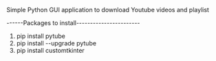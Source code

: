 Simple Python GUI application to download Youtube videos and playlist


------Packages to install-----------------------

1) pip install pytube
2) pip install --upgrade pytube
3) pip install customtkinter
